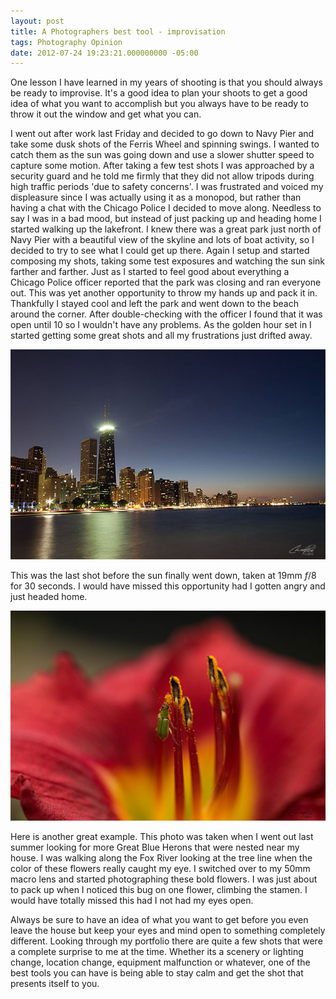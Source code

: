 ```yaml
---
layout: post
title: A Photographers best tool - improvisation
tags: Photography Opinion 
date: 2012-07-24 19:23:21.000000000 -05:00
---
```


<p>One lesson I have learned in my years of shooting is that you should always be ready to improvise. It's a good idea to plan your shoots to get a good idea of what you want to accomplish but you always have to be ready to throw it out the window and get what you can.</p>

<p>I went out after work last Friday and decided to go down to Navy Pier and take some dusk shots of the Ferris Wheel and spinning swings. I wanted to catch them as the sun was going down and use a slower shutter speed to capture some motion. After taking a few test shots I was approached by a security guard and he told me firmly that they did not allow tripods during high traffic periods 'due to safety concerns'. I was frustrated and voiced my displeasure since I was actually using it as a monopod, but rather than having a chat with the Chicago Police I decided to move along. Needless to say I was in a bad mood, but instead of just packing up and heading home I started walking up the lakefront. I knew there was a great park just north of Navy Pier with a beautiful view of the skyline and lots of boat activity, so I decided to try to see what I could get up there. Again I setup and started composing my shots, taking some test exposures and watching the sun sink farther and farther. Just as I started to feel good about everything a Chicago Police officer reported that the park was closing and ran everyone out. This was yet another opportunity to throw my hands up and pack it in. Thankfully I stayed cool and left the park and went down to the beach around the corner. After double-checking with the officer I found that it was open until 10 so I wouldn't have any problems. As the golden hour set in I started getting some great shots and all my frustrations just drifted away.</p>



<img src="/images/chicago_skyline.jpg" alt="Chicago skyline at dusk" />

<p>This was the last shot before the sun finally went down, taken at 19mm <i>f</i>/8 for 30 seconds. I would have missed this opportunity had I gotten angry and just headed home.</p>

 

<img src="/images/flower_bug.jpg" alt="" />



<p>Here is another great example. This photo was taken when I went out last summer looking for more Great Blue Herons that were nested near my house. I was walking along the Fox River looking at the tree line when the color of these flowers really caught my eye. I switched over to my 50mm macro lens and started photographing these bold flowers. I was just about to pack up when I noticed this bug on one flower, climbing the stamen. I would have totally missed this had I not had my eyes open.</p>



<p>Always be sure to have an idea of what you want to get before you even leave the house but keep your eyes and mind open to something completely different. Looking through my portfolio there are quite a few shots that were a complete surprise to me at the time. Whether its a scenery or lighting change, location change, equipment malfunction or whatever, one of the best tools you can have is being able to stay calm and get the shot that presents itself to you.</p>


